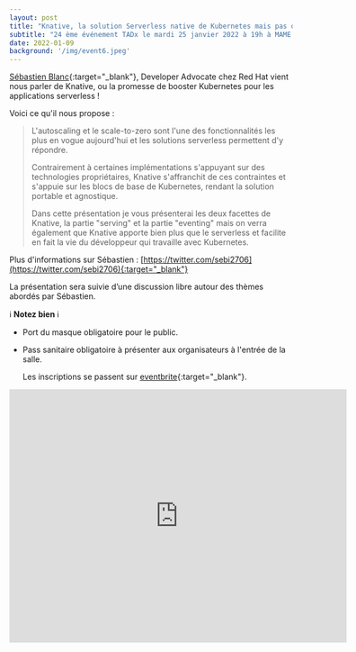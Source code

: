 ```yaml
---
layout: post
title: "Knative, la solution Serverless native de Kubernetes mais pas que !"
subtitle: "24 ème événement TADx le mardi 25 janvier 2022 à 19h à MAME (Tours, 37)"
date: 2022-01-09
background: '/img/event6.jpeg'
---
```

[Sébastien Blanc](https://twitter.com/sebi2706){:target="_blank"}, Developer Advocate chez Red Hat vient nous parler de Knative, ou la promesse de booster Kubernetes pour les applications serverless !

Voici ce qu'il nous propose :

>L'autoscaling et le scale-to-zero sont l'une des fonctionnalités les plus en vogue aujourd'hui et les solutions serverless permettent d'y répondre.
>
>Contrairement à certaines implémentations s'appuyant sur des technologies propriétaires, Knative s'affranchit de ces contraintes et s'appuie sur les blocs de base de Kubernetes, rendant la solution portable et agnostique.
>
>Dans cette présentation je vous présenterai les deux facettes de Knative, la partie "serving" et la partie "eventing" mais on verra également que Knative apporte bien plus que le serverless et facilite en fait la vie du développeur qui travaille avec Kubernetes.
>

Plus d'informations sur Sébastien : [https://twitter.com/sebi2706](https://twitter.com/sebi2706){:target="_blank"}

La présentation sera suivie d’une discussion libre autour des thèmes abordés par Sébastien.

ℹ️ **Notez bien** ℹ️ 

 - Port du masque obligatoire pour le public.
 - Pass sanitaire obligatoire à présenter aux organisateurs à l'entrée de la salle. 

    Les inscriptions se passent sur [eventbrite](https://www.eventbrite.fr/e/billets-knative-la-solution-serverless-native-de-kubernetes-mais-pas-que-236708600797){:target="_blank"}.

<iframe src="https://www.google.com/maps/embed?pb=!1m14!1m8!1m3!1d5401.937664338934!2d0.668619!3d47.393041!3m2!1i1024!2i768!4f13.1!3m3!1m2!1s0x0%3A0xf59dd58d55f79b77!2sMAME!5e0!3m2!1sfr!2sfr!4v1572774528763!5m2!1sfr!2sfr" width="600" height="450" frameborder="0" style="border:0;" allowfullscreen=""></iframe>



